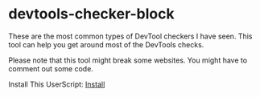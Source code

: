 # devtools-checker-block
These are the most common types of DevTool checkers I have seen. This tool can help you get around most of the DevTools checks.

Please note that this tool might break some websites. You might have to comment out some code.

Install This UserScript: [Install](https://github.com/kapifrost/devtools-checker-block/raw/main/Devtools%20Checker%20Block.user.js)
